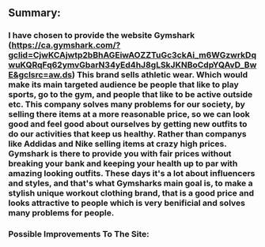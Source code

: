 ## Summary:

### I have chosen to provide the website **Gymshark** (https://ca.gymshark.com/?gclid=CjwKCAjwtp2bBhAGEiwAOZZTuGc3ckAi_m6WGzwrkDqwuKQRqFq62ymvGbarN34yEd4hJ8gLSkJKNBoCdpYQAvD_BwE&gclsrc=aw.ds) This brand sells athletic wear. Which would make its main targeted audience be people that like to play sports, go to the gym, and people that like to be active outside etc. This company solves many problems for our society, by selling there items at a more reasonable price, so we can look good and feel good about ourselves by getting new outfits to do our activities that keep us healthy. Rather than companys like Addidas and Nike selling items at crazy high prices. Gymshark is there to provide you with fair prices without breaking your bank and keeping your health up to par with amazing looking outfits. These days it's a lot about influencers and styles, and that's what **Gymsharks** main goal is, to make a stylish unique workout clothing brand, that is a good price and looks attractive to people which is very benificial and solves many problems for people.

### Possible Improvements To The Site:

